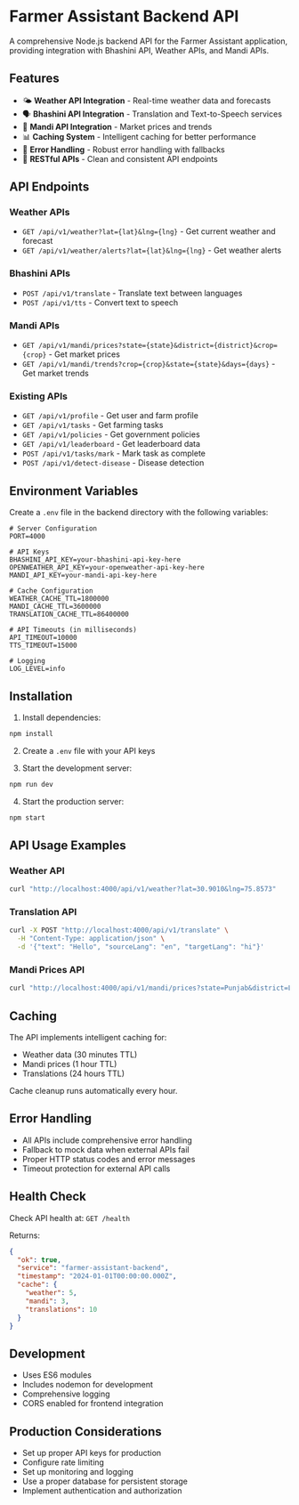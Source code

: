 # Farmer Assistant Backend API

A comprehensive Node.js backend API for the Farmer Assistant application, providing integration with Bhashini API, Weather APIs, and Mandi APIs.

## Features

- 🌤️ **Weather API Integration** - Real-time weather data and forecasts
- 🗣️ **Bhashini API Integration** - Translation and Text-to-Speech services
- 🌾 **Mandi API Integration** - Market prices and trends
- 📊 **Caching System** - Intelligent caching for better performance
- 🔄 **Error Handling** - Robust error handling with fallbacks
- 📱 **RESTful APIs** - Clean and consistent API endpoints

## API Endpoints

### Weather APIs
- `GET /api/v1/weather?lat={lat}&lng={lng}` - Get current weather and forecast
- `GET /api/v1/weather/alerts?lat={lat}&lng={lng}` - Get weather alerts

### Bhashini APIs
- `POST /api/v1/translate` - Translate text between languages
- `POST /api/v1/tts` - Convert text to speech

### Mandi APIs
- `GET /api/v1/mandi/prices?state={state}&district={district}&crop={crop}` - Get market prices
- `GET /api/v1/mandi/trends?crop={crop}&state={state}&days={days}` - Get market trends

### Existing APIs
- `GET /api/v1/profile` - Get user and farm profile
- `GET /api/v1/tasks` - Get farming tasks
- `GET /api/v1/policies` - Get government policies
- `GET /api/v1/leaderboard` - Get leaderboard data
- `POST /api/v1/tasks/mark` - Mark task as complete
- `POST /api/v1/detect-disease` - Disease detection

## Environment Variables

Create a `.env` file in the backend directory with the following variables:

```env
# Server Configuration
PORT=4000

# API Keys
BHASHINI_API_KEY=your-bhashini-api-key-here
OPENWEATHER_API_KEY=your-openweather-api-key-here
MANDI_API_KEY=your-mandi-api-key-here

# Cache Configuration
WEATHER_CACHE_TTL=1800000
MANDI_CACHE_TTL=3600000
TRANSLATION_CACHE_TTL=86400000

# API Timeouts (in milliseconds)
API_TIMEOUT=10000
TTS_TIMEOUT=15000

# Logging
LOG_LEVEL=info
```

## Installation

1. Install dependencies:
```bash
npm install
```

2. Create a `.env` file with your API keys

3. Start the development server:
```bash
npm run dev
```

4. Start the production server:
```bash
npm start
```

## API Usage Examples

### Weather API
```bash
curl "http://localhost:4000/api/v1/weather?lat=30.9010&lng=75.8573"
```

### Translation API
```bash
curl -X POST "http://localhost:4000/api/v1/translate" \
  -H "Content-Type: application/json" \
  -d '{"text": "Hello", "sourceLang": "en", "targetLang": "hi"}'
```

### Mandi Prices API
```bash
curl "http://localhost:4000/api/v1/mandi/prices?state=Punjab&district=Ludhiana&crop=Wheat"
```

## Caching

The API implements intelligent caching for:
- Weather data (30 minutes TTL)
- Mandi prices (1 hour TTL)
- Translations (24 hours TTL)

Cache cleanup runs automatically every hour.

## Error Handling

- All APIs include comprehensive error handling
- Fallback to mock data when external APIs fail
- Proper HTTP status codes and error messages
- Timeout protection for external API calls

## Health Check

Check API health at: `GET /health`

Returns:
```json
{
  "ok": true,
  "service": "farmer-assistant-backend",
  "timestamp": "2024-01-01T00:00:00.000Z",
  "cache": {
    "weather": 5,
    "mandi": 3,
    "translations": 10
  }
}
```

## Development

- Uses ES6 modules
- Includes nodemon for development
- Comprehensive logging
- CORS enabled for frontend integration

## Production Considerations

- Set up proper API keys for production
- Configure rate limiting
- Set up monitoring and logging
- Use a proper database for persistent storage
- Implement authentication and authorization